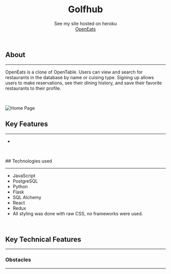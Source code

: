 <h1 align="center">Golfhub</h1>

<p align="center">See my site hosted on heroku
<br><a href="https://golfhub.herokuapp.com/">OpenEats</a></br></p>
&nbsp

## About

---

OpenEats is a clone of OpenTable. Users can view and search for restaurants in the database 
by name or cuising type. Signing up allows users to make reservations, see their dining history, and
save their favorite restaurants to their profile.

<p>&nbsp;</p>

![Home Page](./readme-assets/96C205EF-4829-4739-91C5-687A7BF54FC5_1_105_c.jpeg)

## Key Features

---

- 
<p>&nbsp;</p>
## Technologies used

---

- JavaScript
- PostgreSQL
- Python
- Flask
- SQL Alchemy
- React
- Redux
- All styling was done with raw CSS, no frameworks were used.
<p>&nbsp;</p>

## Key Technical Features

---

<!-- ![Restaurant Page](./readme-assets/A4E0F1B8-273E-463A-A6E0-9B42B0D2BB48_1_105_c.jpeg) -->

### Obstacles

---
